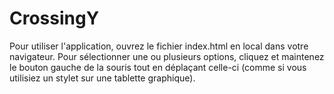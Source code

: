 # CrossingY

Pour utiliser l'application, ouvrez le fichier index.html en local dans votre navigateur.
Pour sélectionner une ou plusieurs options, cliquez et maintenez le bouton gauche de la souris tout en déplaçant celle-ci (comme si vous utilisiez un stylet sur une tablette graphique).
